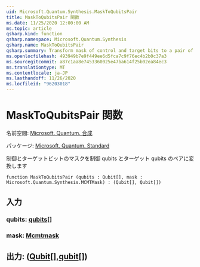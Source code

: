 ```yaml
---
uid: Microsoft.Quantum.Synthesis.MaskToQubitsPair
title: MaskToQubitsPair 関数
ms.date: 11/25/2020 12:00:00 AM
ms.topic: article
qsharp.kind: function
qsharp.namespace: Microsoft.Quantum.Synthesis
qsharp.name: MaskToQubitsPair
qsharp.summary: Transform mask of control and target bits to a pair of control qubits and target qubits
ms.openlocfilehash: 493949b7e9f449ee6d5fca7c9f76ec4b2b0c37a3
ms.sourcegitcommit: a87c1aa8e7453360025e47ba614f25b02ea84ec3
ms.translationtype: MT
ms.contentlocale: ja-JP
ms.lasthandoff: 11/26/2020
ms.locfileid: "96203018"
---
```

# <a name="masktoqubitspair-function"></a>MaskToQubitsPair 関数

名前空間: [Microsoft. Quantum. 合成](xref:Microsoft.Quantum.Synthesis)

パッケージ: [Microsoft. Quantum. Standard](https://nuget.org/packages/Microsoft.Quantum.Standard)


制御とターゲットビットのマスクを制御 qubits とターゲット qubits のペアに変換します

```qsharp
function MaskToQubitsPair (qubits : Qubit[], mask : Microsoft.Quantum.Synthesis.MCMTMask) : (Qubit[], Qubit[])
```


## <a name="input"></a>入力

### <a name="qubits--qubit"></a>qubits: [qubits](xref:microsoft.quantum.lang-ref.qubit)[]




### <a name="mask--mcmtmask"></a>mask: [Mcmtmask](xref:Microsoft.Quantum.Synthesis.MCMTMask)





## <a name="output--qubitqubit"></a>出力: ([Qubit](xref:microsoft.quantum.lang-ref.qubit)[],[qubit](xref:microsoft.quantum.lang-ref.qubit)[])

